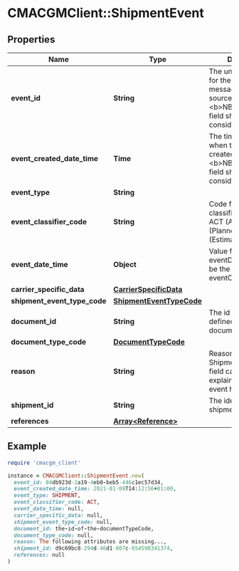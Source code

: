 # CMACGMClient::ShipmentEvent

## Properties

| Name | Type | Description | Notes |
| ---- | ---- | ----------- | ----- |
| **event_id** | **String** | The unique identifier for the event (the message - not the source). &lt;b&gt;NB&lt;/b&gt;&amp;#58; This field should be considered Metadata | [optional] |
| **event_created_date_time** | **Time** | The timestamp of when the event was created. &lt;b&gt;NB&lt;/b&gt;&amp;#58; This field should be considered Metadata |  |
| **event_type** | **String** |  |  |
| **event_classifier_code** | **String** | Code for the event classifier can be - ACT (Actual) - PLN (Planned) - EST (Estimated) |  |
| **event_date_time** | **Object** | Value for eventDateTime must be the same value as eventCreatedDateTime |  |
| **carrier_specific_data** | [**CarrierSpecificData**](CarrierSpecificData.md) |  | [optional] |
| **shipment_event_type_code** | [**ShipmentEventTypeCode**](ShipmentEventTypeCode.md) |  |  |
| **document_id** | **String** | The id of the object defined by the documentTypeCode. |  |
| **document_type_code** | [**DocumentTypeCode**](DocumentTypeCode.md) |  |  |
| **reason** | **String** | Reason field in a Shipment event. This field can be used to explain why a specific event has been sent. | [optional] |
| **shipment_id** | **String** | The identifier for a shipment | [optional] |
| **references** | [**Array&lt;Reference&gt;**](Reference.md) |  | [optional] |

## Example

```ruby
require 'cmacgm_client'

instance = CMACGMClient::ShipmentEvent.new(
  event_id: 84db923d-2a19-4eb0-beb5-446c1ec57d34,
  event_created_date_time: 2021-01-09T14:12:56+01:00,
  event_type: SHIPMENT,
  event_classifier_code: ACT,
  event_date_time: null,
  carrier_specific_data: null,
  shipment_event_type_code: null,
  document_id: the-id-of-the-documentTypeCode,
  document_type_code: null,
  reason: The following attributes are missing...,
  shipment_id: d9c69bc8-294d-46d1-807c-654598341374,
  references: null
)
```

